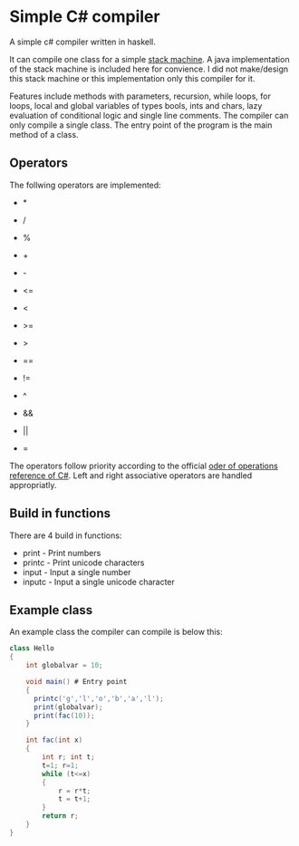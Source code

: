 # Simple C# compiler
A simple c# compiler written in haskell. 

It can compile one class for a simple [stack machine](https://www.cs.uu.nl/docs/vakken/b3tc/SSM/). A java implementation of the stack machine is included here for convience. I did not make/design this stack machine or this implementation only this compiler for it. 

Features include methods with parameters, recursion, while loops, for loops,  local and global variables of types bools, ints and chars, lazy evaluation of conditional logic and single line comments. The compiler can only compile a single class. The entry point of the program is the main method of a class. 

## Operators 

The follwing operators are implemented: 

-  \* 
-  / 
-  % 

-  \+ 
-  \-

-  <=
-  <
-  \>= 
-  \>

-  == 
-  !=

-  ^

-  &&

-  ||

-   =

The operators follow priority according to the official [oder of operations reference of C#](https://docs.microsoft.com/en-us/dotnet/csharp/language-reference/operators). Left and right associative operators are handled appropriatly. 


## Build in functions

There are 4 build in functions:

- print - Print numbers 
- printc - Print unicode characters
- input - Input a single number
- inputc - Input a single unicode character 


## Example class
An example class the compiler can compile is below this:

```c#
class Hello
{
    int globalvar = 10;

    void main() # Entry point 
    {
      printc('g','l','o','b','a','l');
      print(globalvar);
      print(fac(10));
    }

    int fac(int x)
    {
        int r; int t;
        t=1; r=1;
        while (t<=x)
        {
            r = r*t;
            t = t+1;
        }
        return r;
    }
}
```

